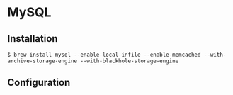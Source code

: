 # MySQL

## Installation

```ShellSession
$ brew install mysql --enable-local-infile --enable-memcached --with-archive-storage-engine --with-blackhole-storage-engine
```

## Configuration
